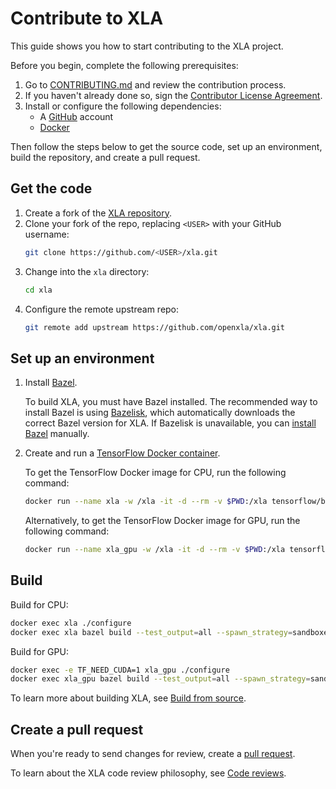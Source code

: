 # Contribute to XLA

This guide shows you how to start contributing to the XLA project.

Before you begin, complete the following prerequisites:

1. Go to [CONTRIBUTING.md](../CONTRIBUTING.md) and review the contribution
process.
2. If you haven't already done so, sign the
   [Contributor License Agreement](https://cla.developers.google.com/about).
3. Install or configure the following dependencies:
   - A [GitHub](https://github.com/) account
   - [Docker](https://www.docker.com/)

Then follow the steps below to get the source code, set up an environment,
build the repository, and create a pull request.

## Get the code

1. Create a fork of the [XLA repository](https://github.com/openxla/xla).
2. Clone your fork of the repo, replacing `<USER>` with your GitHub username:
   ```sh
   git clone https://github.com/<USER>/xla.git
   ```
3. Change into the `xla` directory:
   ```sh
   cd xla
   ```
4. Configure the remote upstream repo:
   ```sh
   git remote add upstream https://github.com/openxla/xla.git
   ```

## Set up an environment

1. Install [Bazel](https://bazel.build/install).

   To build XLA, you must have Bazel installed. The recommended way to install
   Bazel is using [Bazelisk](https://github.com/bazelbuild/bazelisk#readme),
   which automatically downloads the correct Bazel version for XLA. If Bazelisk
   is unavailable, you can [install Bazel](https://bazel.build/install)
   manually.
2. Create and run a
   [TensorFlow Docker container](https://www.tensorflow.org/install/docker).

   To get the TensorFlow Docker image for CPU, run the following command:

   ```sh
   docker run --name xla -w /xla -it -d --rm -v $PWD:/xla tensorflow/build:latest-python3.9 bash
   ```

   Alternatively, to get the TensorFlow Docker image for GPU, run the following
   command:

   ```sh
   docker run --name xla_gpu -w /xla -it -d --rm -v $PWD:/xla tensorflow/tensorflow:devel-gpu bash
   ```

## Build

Build for CPU:

```sh
docker exec xla ./configure
docker exec xla bazel build --test_output=all --spawn_strategy=sandboxed --nocheck_visibility //xla/...
```

Build for GPU:

```sh
docker exec -e TF_NEED_CUDA=1 xla_gpu ./configure
docker exec xla_gpu bazel build --test_output=all --spawn_strategy=sandboxed --nocheck_visibility //xla/...
```

To learn more about building XLA, see
[Build from source](build_from_source.md).

## Create a pull request

When you're ready to send changes for review, create a
[pull request](https://docs.github.com/en/pull-requests/collaborating-with-pull-requests/proposing-changes-to-your-work-with-pull-requests/about-pull-requests).

To learn about the XLA code review philosophy, see
[Code reviews](code_reviews.md).
